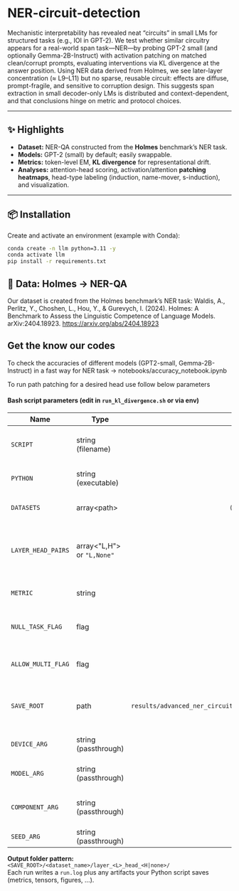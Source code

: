 # NER-circuit-detection

Mechanistic interpretability has revealed neat “circuits” in small LMs for structured tasks (e.g., IOI in GPT-2). We test whether similar circuitry appears for a real-world span task—NER—by probing GPT-2 small (and optionally Gemma-2B-Instruct) with activation patching on matched clean/corrupt prompts, evaluating interventions via KL divergence at the answer position. Using NER data derived from Holmes, we see later-layer concentration (≈ L9–L11) but no sparse, reusable circuit: effects are diffuse, prompt-fragile, and sensitive to corruption design. This suggests span extraction in small decoder-only LMs is distributed and context-dependent, and that conclusions hinge on metric and protocol choices.

---

## ✨ Highlights

- **Dataset:** NER-QA constructed from the **Holmes** benchmark’s NER task.  
- **Models:** GPT-2 (small) by default; easily swappable.  
- **Metrics:** token-level EM, **KL divergence** for representational drift.  
- **Analyses:** attention-head scoring, activation/attention **patching heatmaps**, head-type labeling (induction, name-mover, s-induction), and visualization.

---

## 📦 Installation

Create and activate an environment (example with Conda):

```bash
conda create -n llm python=3.11 -y
conda activate llm
pip install -r requirements.txt
```

## 🧠 Data: Holmes → NER-QA
Our dataset is created from the Holmes benchmark’s NER task:
Waldis, A., Perlitz, Y., Choshen, L., Hou, Y., & Gurevych, I. (2024).
Holmes: A Benchmark to Assess the Linguistic Competence of Language Models.
arXiv:2404.18923. https://arxiv.org/abs/2404.18923

## Get the know our codes

To check the accuracies of different models (GPT2-small, Gemma-2B-Instruct) in a fast way for NER task -> notebooks/accuracy_notebook.ipynb

To run path patching for a desired head use follow below parameters 
#### Bash script parameters (edit in `run_kl_divergence.sh` or via env)
| Name | Type | Default | Required? | Description | Example |
|---|---|---:|:---:|---|---|
| `SCRIPT` | string (filename) | `run_advanced_pos_circuit_ner.py` | ✓ | Python entrypoint that runs the experiment. | `export SCRIPT=run_advanced_pos_circuit_ner.py` |
| `PYTHON` | string (executable) | `python` | ✓ | Python interpreter to use. | `export PYTHON=python3.11` |
| `DATASETS` | array\<path\> | `("../data/ner_dataset_15each.json")` | ✓ | One or more JSON datasets to evaluate. | `("../data/ner_train.json" "../data/ner_val.json")` |
| `LAYER_HEAD_PAIRS` | array\<"L,H"\> or `"L,None"` | `("1,4")` | ✓ | Layer/head combos to test. Use `"None"` to omit `--head` (operate on whole layer). | `("9,0" "9,1" "10,None")` |
| `METRIC` | string | `kl_divergence` | ✓ | Metric name forwarded to Python. | `kl_divergence` |
| `NULL_TASK_FLAG` | flag | `--null_task` | — | Adds `--null_task` to Python command. | `--null_task` |
| `ALLOW_MULTI_FLAG` | flag | `--allow_multitoken` | — | Adds `--allow_multitoken` to Python command. | `--allow_multitoken` |
| `SAVE_ROOT` | path | `results/advanced_ner_circuit_dataset_correct_tag/kl_divergence` | ✓ | Root directory for outputs. Per-run subfolders are auto-created. | `results/kl_div_sweeps` |
| `DEVICE_ARG` | string (passthrough) | `--device cuda:0` | ✗ | Device override; appended only if non-empty. | `export DEVICE_ARG="--device cpu"` |
| `MODEL_ARG` | string (passthrough) | `--model_name gpt2-small` | ✗ | Model override; appended only if non-empty. | `export MODEL_ARG="--model_name EleutherAI/pythia-70m"` |
| `COMPONENT_ARG` | string (passthrough) | *(empty)* | ✗ | Optional component (e.g., `z`, `q`, `k`, `v`) if supported. | `export COMPONENT_ARG="--component z"` |
| `SEED_ARG` | string (passthrough) | *(empty)* | ✗ | Random seed if supported. | `export SEED_ARG="--seed 42"` |

**Output folder pattern:**  
`<SAVE_ROOT>/<dataset_name>/layer_<L>_head_<H|none>/`  
Each run writes a `run.log` plus any artifacts your Python script saves (metrics, tensors, figures, …).

